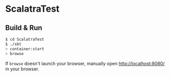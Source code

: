 # ScalatraTest #

## Build & Run ##

```sh
$ cd ScalatraTest
$ ./sbt
> container:start
> browse
```

If `browse` doesn't launch your browser, manually open [http://localhost:8080/](http://localhost:8080/) in your browser.
